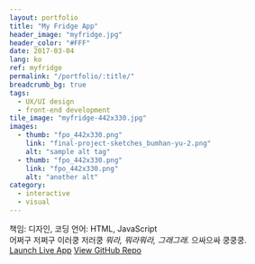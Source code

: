 ```yaml
---
layout: portfolio
title: "My Fridge App"
header_image: "myfridge.jpg"
header_color: "#FFF"
date: 2017-03-04
lang: ko
ref: myfridge
permalink: "/portfolio/:title/"
breadcrumb_bg: true
tags:
  - UX/UI design
  - front-end development
tile_image: "myfridge-442x330.jpg"
images:
  - thumb: "fpo_442x330.png"
    link: "final-project-sketches_bumhan-yu-2.png"
    alt: "sample alt tag"
  - thumb: "fpo_442x330.png"
    link: "fpo_442x330.png"
    alt: "another alt"
category:
  - interactive
  - visual
---
```

<div class="project-info">
  <span>책임:</span> 디자인, 코딩
  <span>언어:</span> HTML, JavaScript
</div>
  어쩌구 저쩌구 이러쿵 저러쿵 <em>뭐라, 뭐라뭐라, 그래그래</em>. 으싸으싸 쿵쿵쿵.
<div class="buttons">
  <span class="unselectable">
  <a href="https://rememberfridge.com/" title="Launch live app" target="_blank">Launch Live App</a></span>
  <span class="unselectable"><a href="https://github.com/baadaa/myfridge" title="GitHub repo" target="_blank">View GitHub Repo</a></span>
</div>
